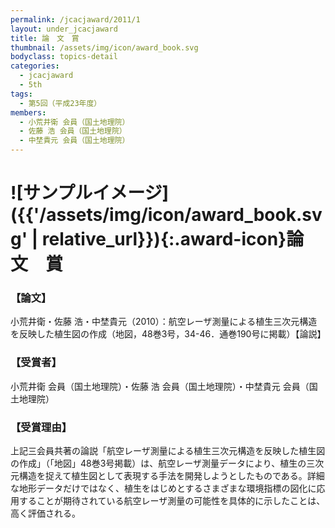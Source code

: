 ```yaml
---
permalink: /jcacjaward/2011/1
layout: under_jcacjaward
title: 論　文　賞
thumbnail: /assets/img/icon/award_book.svg
bodyclass: topics-detail
categories:
  - jcacjaward
  - 5th
tags:
  - 第5回（平成23年度）
members:
  - 小荒井衛 会員（国土地理院）
  - 佐藤 浩 会員（国土地理院）
  - 中埜貴元 会員（国土地理院）
---
```


# ![サンプルイメージ]({{'/assets/img/icon/award_book.svg' | relative_url}}){:.award-icon}論　文　賞

### 【論文】

小荒井衛・佐藤 浩・中埜貴元（2010）：航空レーザ測量による植生三次元構造を反映した植生図の作成（地図，48巻3号，34-46．通巻190号に掲載）【論説】

### 【受賞者】

小荒井衛 会員（国土地理院）・佐藤 浩 会員（国土地理院）・中埜貴元 会員（国土地理院）

### 【受賞理由】

上記三会員共著の論説「航空レーザ測量による植生三次元構造を反映した植生図の作成」（「地図」48巻3号掲載）は、航空レーザ測量データにより、植生の三次元構造を捉えて植生図として表現する手法を開発しようとしたものである。詳細な地形データだけではなく、植生をはじめとするさまざまな環境指標の図化に応用することが期待されている航空レーザ測量の可能性を具体的に示したことは、高く評価される。
